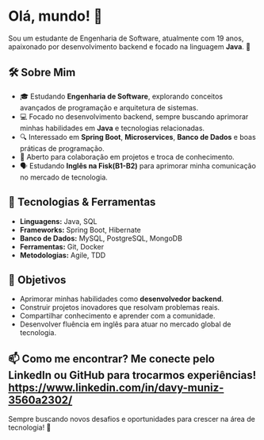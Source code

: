 # Olá, mundo! 👋

Sou um estudante de Engenharia de Software, atualmente com 19 anos, apaixonado por desenvolvimento backend e focado na linguagem **Java**. 🚀

## 🛠️ Sobre Mim
- 🎓 Estudando **Engenharia de Software**, explorando conceitos avançados de programação e arquitetura de sistemas.
- 💻 Focado no desenvolvimento backend, sempre buscando aprimorar minhas habilidades em **Java** e tecnologias relacionadas.
- 🔍 Interessado em **Spring Boot**, **Microservices**, **Banco de Dados** e boas práticas de programação.
- 🤝 Aberto para colaboração em projetos e troca de conhecimento.
- 🗣️ Estudando **Inglês na Fisk(B1-B2)** para aprimorar minha comunicação no mercado de tecnologia.

## 🔧 Tecnologias & Ferramentas
- **Linguagens:** Java, SQL
- **Frameworks:** Spring Boot, Hibernate
- **Banco de Dados:** MySQL, PostgreSQL, MongoDB
- **Ferramentas:** Git, Docker
- **Metodologias:** Agile, TDD

## 🚀 Objetivos
- Aprimorar minhas habilidades como **desenvolvedor backend**.
- Construir projetos inovadores que resolvam problemas reais.
- Compartilhar conhecimento e aprender com a comunidade.
- Desenvolver fluência em inglês para atuar no mercado global de tecnologia.

📫 **Como me encontrar?**
Me conecte pelo LinkedIn ou GitHub para trocarmos experiências!
https://www.linkedin.com/in/davy-muniz-3560a2302/
---

Sempre buscando novos desafios e oportunidades para crescer na área de tecnologia! 🚀
